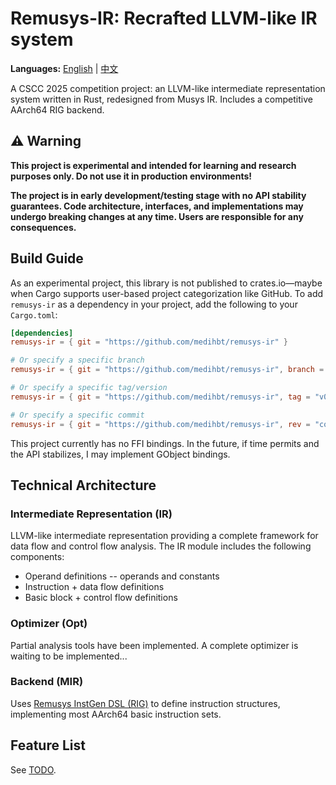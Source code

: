 # Remusys-IR: Recrafted LLVM-like IR system

**Languages:** [English](README.md) | [中文](README-zh_CN.md)

A CSCC 2025 competition project: an LLVM-like intermediate representation system written in Rust, redesigned from Musys IR. Includes a competitive AArch64 RIG backend.

## ⚠️ Warning

**This project is experimental and intended for learning and research purposes only. Do not use it in production environments!**

**The project is in early development/testing stage with no API stability guarantees. Code architecture, interfaces, and implementations may undergo breaking changes at any time. Users are responsible for any consequences.**

## Build Guide

As an experimental project, this library is not published to crates.io—maybe when Cargo supports user-based project categorization like GitHub. To add `remusys-ir` as a dependency in your project, add the following to your `Cargo.toml`:

```toml
[dependencies]
remusys-ir = { git = "https://github.com/medihbt/remusys-ir" }

# Or specify a specific branch
remusys-ir = { git = "https://github.com/medihbt/remusys-ir", branch = "master" }

# Or specify a specific tag/version
remusys-ir = { git = "https://github.com/medihbt/remusys-ir", tag = "v0.1.0" }

# Or specify a specific commit
remusys-ir = { git = "https://github.com/medihbt/remusys-ir", rev = "commit-hash" }
```

This project currently has no FFI bindings. In the future, if time permits and the API stabilizes, I may implement GObject bindings.

## Technical Architecture

### Intermediate Representation (IR)

LLVM-like intermediate representation providing a complete framework for data flow and control flow analysis. The IR module includes the following components:

- Operand definitions -- operands and constants
- Instruction + data flow definitions
- Basic block + control flow definitions

### Optimizer (Opt)

Partial analysis tools have been implemented. A complete optimizer is waiting to be implemented...

### Backend (MIR)

Uses [Remusys InstGen DSL (RIG)](https://codeberg.org/medihbt/remusys-instgen) to define instruction structures, implementing most AArch64 basic instruction sets.

## Feature List

See [TODO](TODOLIST.md).

